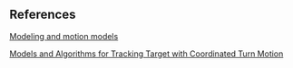 

## References

[Modeling and motion models](http://users.isy.liu.se/rt/fredrik/edu/sensorfusion/lecture9.pdf)

[Models and Algorithms for Tracking Target with Coordinated Turn Motion](https://www.hindawi.com/journals/mpe/2014/649276/)